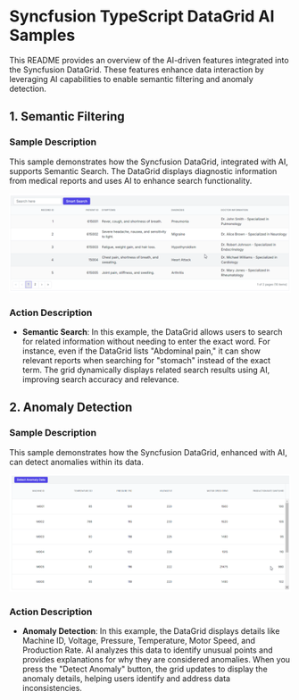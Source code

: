 # Syncfusion TypeScript DataGrid AI Samples

This README provides an overview of the AI-driven features integrated into the Syncfusion DataGrid. These features enhance data interaction by leveraging AI capabilities to enable semantic filtering and anomaly detection.

## 1. Semantic Filtering

### Sample Description

This sample demonstrates how the Syncfusion DataGrid, integrated with AI, supports Semantic Search. The DataGrid displays diagnostic information from medical reports and uses AI to enhance search functionality.

![Grid AI Semantic Search](../gif-images/grid/grid-semanticsearch.gif)

### Action Description

- **Semantic Search**: In this example, the DataGrid allows users to search for related information without needing to enter the exact word. For instance, even if the DataGrid lists "Abdominal pain," it can show relevant reports when searching for "stomach" instead of the exact term. The grid dynamically displays related search results using AI, improving search accuracy and relevance.

## 2. Anomaly Detection

### Sample Description

This sample demonstrates how the Syncfusion DataGrid, enhanced with AI, can detect anomalies within its data.

![Grid AI Anomaly Detection](../gif-images/grid/anomaly-detection.gif)

### Action Description

- **Anomaly Detection**: In this example, the DataGrid displays details like Machine ID, Voltage, Pressure, Temperature, Motor Speed, and Production Rate. AI analyzes this data to identify unusual points and provides explanations for why they are considered anomalies. When you press the "Detect Anomaly" button, the grid updates to display the anomaly details, helping users identify and address data inconsistencies.
